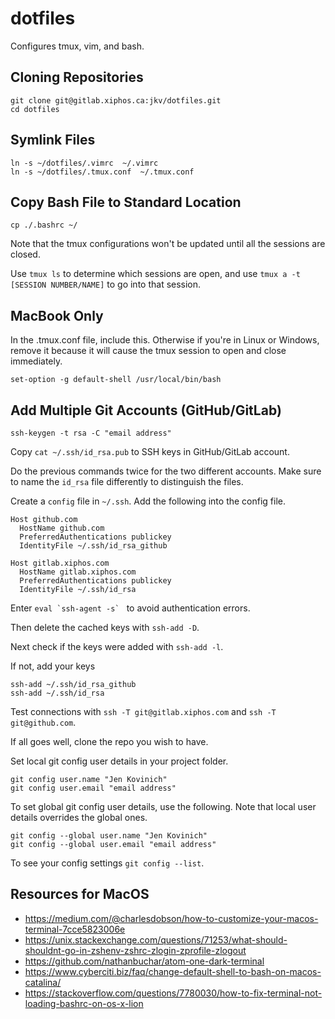 # dotfiles

Configures tmux, vim, and bash.

## Cloning Repositories 

```
git clone git@gitlab.xiphos.ca:jkv/dotfiles.git
cd dotfiles
```

## Symlink Files

```
ln -s ~/dotfiles/.vimrc  ~/.vimrc
ln -s ~/dotfiles/.tmux.conf  ~/.tmux.conf
```

## Copy Bash File to Standard Location

```
cp ./.bashrc ~/
```

Note that the tmux configurations won't be updated until all the sessions are closed.

Use `tmux ls` to determine which sessions are open, and use `tmux a -t [SESSION NUMBER/NAME]` to go into that session.

## MacBook Only

In the .tmux.conf file, include this. Otherwise if you're in Linux or Windows, remove it because it will cause the tmux session to open and close immediately.

```
set-option -g default-shell /usr/local/bin/bash
```

## Add Multiple Git Accounts (GitHub/GitLab)

```
ssh-keygen -t rsa -C "email address"
```

Copy `cat ~/.ssh/id_rsa.pub` to SSH keys in GitHub/GitLab account.

Do the previous commands twice for the two different accounts. Make sure to name the `id_rsa` file differently to distinguish the files.

Create a `config` file in `~/.ssh`. Add the following into the config file.

```
Host github.com
  HostName github.com
  PreferredAuthentications publickey
  IdentityFile ~/.ssh/id_rsa_github

Host gitlab.xiphos.com
  HostName gitlab.xiphos.com
  PreferredAuthentications publickey
  IdentityFile ~/.ssh/id_rsa
```

Enter ``eval `ssh-agent -s` `` to avoid authentication errors.

Then delete the cached keys with `ssh-add -D`.

Next check if the keys were added with `ssh-add -l`.

If not, add your keys

```
ssh-add ~/.ssh/id_rsa_github
ssh-add ~/.ssh/id_rsa
```

Test connections with `ssh -T git@gitlab.xiphos.com` and `ssh -T git@github.com`.

If all goes well, clone the repo you wish to have.

Set local git config user details in your project folder.

```
git config user.name "Jen Kovinich"
git config user.email "email address"
```

To set global git config user details, use the following. Note that local user details overrides the global ones.

```
git config --global user.name "Jen Kovinich"
git config --global user.email "email address"
```

To see your config settings `git config --list`.

## Resources for MacOS

* https://medium.com/@charlesdobson/how-to-customize-your-macos-terminal-7cce5823006e
* https://unix.stackexchange.com/questions/71253/what-should-shouldnt-go-in-zshenv-zshrc-zlogin-zprofile-zlogout
* https://github.com/nathanbuchar/atom-one-dark-terminal
* https://www.cyberciti.biz/faq/change-default-shell-to-bash-on-macos-catalina/
* https://stackoverflow.com/questions/7780030/how-to-fix-terminal-not-loading-bashrc-on-os-x-lion
